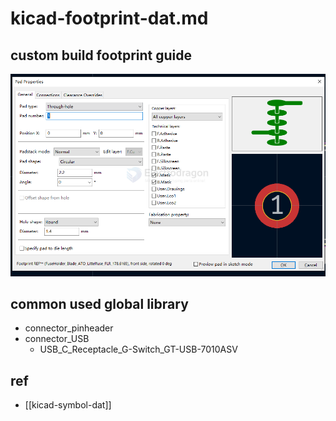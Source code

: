 
# kicad-footprint-dat.md


## custom build footprint guide 

![](2025-04-29-15-16-53.png)

## common used global library 

- connector_pinheader 
- connector_USB
    - USB_C_Receptacle_G-Switch_GT-USB-7010ASV




## ref 

- [[kicad-symbol-dat]]